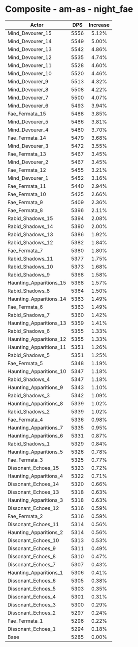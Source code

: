 # Composite - am-as - night_fae
| Actor | DPS | Increase |
|---|:---:|:---:|
|Mind_Devourer_15|5556|5.12%|
|Mind_Devourer_14|5549|5.00%|
|Mind_Devourer_13|5542|4.86%|
|Mind_Devourer_12|5535|4.74%|
|Mind_Devourer_11|5528|4.60%|
|Mind_Devourer_10|5520|4.46%|
|Mind_Devourer_9|5513|4.32%|
|Mind_Devourer_8|5508|4.22%|
|Mind_Devourer_7|5500|4.07%|
|Mind_Devourer_6|5493|3.94%|
|Fae_Fermata_15|5488|3.85%|
|Mind_Devourer_5|5486|3.81%|
|Mind_Devourer_4|5480|3.70%|
|Fae_Fermata_14|5479|3.68%|
|Mind_Devourer_3|5472|3.55%|
|Fae_Fermata_13|5467|3.45%|
|Mind_Devourer_2|5467|3.45%|
|Fae_Fermata_12|5455|3.21%|
|Mind_Devourer_1|5452|3.16%|
|Fae_Fermata_11|5440|2.94%|
|Fae_Fermata_10|5425|2.66%|
|Fae_Fermata_9|5409|2.36%|
|Fae_Fermata_8|5396|2.11%|
|Rabid_Shadows_15|5394|2.08%|
|Rabid_Shadows_14|5390|2.00%|
|Rabid_Shadows_13|5386|1.92%|
|Rabid_Shadows_12|5382|1.84%|
|Fae_Fermata_7|5380|1.80%|
|Rabid_Shadows_11|5377|1.75%|
|Rabid_Shadows_10|5373|1.68%|
|Rabid_Shadows_9|5368|1.58%|
|Haunting_Apparitions_15|5368|1.57%|
|Rabid_Shadows_8|5364|1.50%|
|Haunting_Apparitions_14|5363|1.49%|
|Fae_Fermata_6|5363|1.49%|
|Rabid_Shadows_7|5360|1.42%|
|Haunting_Apparitions_13|5359|1.41%|
|Rabid_Shadows_6|5355|1.33%|
|Haunting_Apparitions_12|5355|1.33%|
|Haunting_Apparitions_11|5351|1.26%|
|Rabid_Shadows_5|5351|1.25%|
|Fae_Fermata_5|5348|1.19%|
|Haunting_Apparitions_10|5347|1.18%|
|Rabid_Shadows_4|5347|1.18%|
|Haunting_Apparitions_9|5343|1.10%|
|Rabid_Shadows_3|5342|1.09%|
|Haunting_Apparitions_8|5339|1.02%|
|Rabid_Shadows_2|5339|1.02%|
|Fae_Fermata_4|5336|0.98%|
|Haunting_Apparitions_7|5335|0.95%|
|Haunting_Apparitions_6|5331|0.87%|
|Rabid_Shadows_1|5329|0.84%|
|Haunting_Apparitions_5|5326|0.78%|
|Fae_Fermata_3|5325|0.77%|
|Dissonant_Echoes_15|5323|0.72%|
|Haunting_Apparitions_4|5322|0.71%|
|Dissonant_Echoes_14|5320|0.66%|
|Dissonant_Echoes_13|5318|0.63%|
|Haunting_Apparitions_3|5318|0.63%|
|Dissonant_Echoes_12|5316|0.59%|
|Fae_Fermata_2|5316|0.59%|
|Dissonant_Echoes_11|5314|0.56%|
|Haunting_Apparitions_2|5314|0.56%|
|Dissonant_Echoes_10|5313|0.53%|
|Dissonant_Echoes_9|5311|0.49%|
|Dissonant_Echoes_8|5310|0.47%|
|Dissonant_Echoes_7|5307|0.43%|
|Haunting_Apparitions_1|5306|0.41%|
|Dissonant_Echoes_6|5305|0.38%|
|Dissonant_Echoes_5|5303|0.35%|
|Dissonant_Echoes_4|5301|0.31%|
|Dissonant_Echoes_3|5300|0.29%|
|Dissonant_Echoes_2|5297|0.24%|
|Fae_Fermata_1|5296|0.22%|
|Dissonant_Echoes_1|5294|0.18%|
|Base|5285|0.00%|
